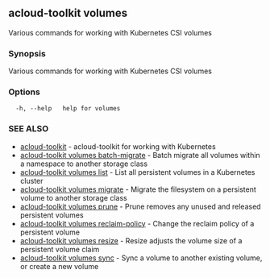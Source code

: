 ## acloud-toolkit volumes

Various commands for working with Kubernetes CSI volumes

### Synopsis

Various commands for working with Kubernetes CSI volumes

### Options

```
  -h, --help   help for volumes
```

### SEE ALSO

* [acloud-toolkit](acloud-toolkit.md)	 - acloud-toolkit for working with Kubernetes
* [acloud-toolkit volumes batch-migrate](acloud-toolkit_volumes_batch-migrate.md)	 - Batch migrate all volumes within a namespace to another storage class
* [acloud-toolkit volumes list](acloud-toolkit_volumes_list.md)	 - List all persistent volumes in a Kubernetes cluster
* [acloud-toolkit volumes migrate](acloud-toolkit_volumes_migrate.md)	 - Migrate the filesystem on a persistent volume to another storage class
* [acloud-toolkit volumes prune](acloud-toolkit_volumes_prune.md)	 - Prune removes any unused and released persistent volumes
* [acloud-toolkit volumes reclaim-policy](acloud-toolkit_volumes_reclaim-policy.md)	 - Change the reclaim policy of a persistent volume
* [acloud-toolkit volumes resize](acloud-toolkit_volumes_resize.md)	 - Resize adjusts the volume size of a persistent volume claim
* [acloud-toolkit volumes sync](acloud-toolkit_volumes_sync.md)	 - Sync a volume to another existing volume, or create a new volume

